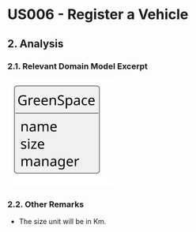 # US006 - Register a Vehicle 

## 2. Analysis

### 2.1. Relevant Domain Model Excerpt 

![Domain Model](svg/us027-domain-model.svg)

### 2.2. Other Remarks

- The size unit will be in Km.